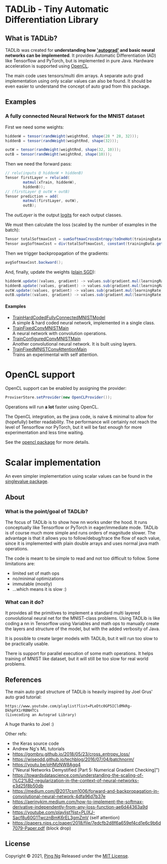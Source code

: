 TADLib - Tiny Automatic Differentiation Library
===

What is TADLib?
---
TADLib was created for **understanding how ['autograd'](https://en.wikipedia.org/wiki/Automatic_differentiation) and basic neural networks can be implemented**. It provides 
Automatic Differentiation (AD) like Tensorflow and PyTorch, but is implemented in pure Java. Hardware acceleration 
is supported using [OpenCL](https://www.khronos.org/opencl/).

The main code uses tensors/multi dim arrays. A separate auto grad implementation using only scalar values can
also be found. It should be even easier to understand the concept of auto grad from this package.

Examples
---
### A fully connected Neural Network for the MNIST dataset
First we need some weights:
```java
hiddenW = tensor(randWeight(weightRnd, shape(28 * 28, 32)));
hiddenB = tensor(randWeight(weightRnd, shape(32)));

outW = tensor(randWeight(weightRnd, shape(32, 10)));
outB = tensor(randWeight(weightRnd, shape(10)));
```
Then we need the forward pass:
```java
// relu(inputs @ hiddenW + hiddenB)
Tensor firstLayer = relu(add(
        matmul(xTrain, hiddenW),
        hiddenB));
// (firstLayer @ outW + outB)
Tensor prediction = add(
        matmul(firstLayer, outW),
        outB);
```
The _outLayer_ is the output [logits](https://stackoverflow.com/questions/34240703/what-is-logits-softmax-and-softmax-cross-entropy-with-logits)
for each output classes.

We must then calculate the loss (scaled by the number of examples in the batch):
```java
Tensor totalSoftmaxCost = sumSoftmaxCrossEntropy(toOneHot(trainingData.output, 10), prediction);
Tensor avgSoftmaxCost = div(totalSoftmaxCost, constant(trainingData.getBatchSize()));
```

Then we trigger backpropagation of the gradients:
```java
avgSoftmaxCost.backward();
```

And, finally, update the weights ([plain SGD](https://ruder.io/optimizing-gradient-descent/index.html#batchgradientdescent)):
```java
hiddenW.update((values, gradient) -> values.sub(gradient.mul(learningRate)));
hiddenB.update((values, gradient) -> values.sub(gradient.mul(learningRate)));
outW.update((values, gradient) -> values.sub(gradient.mul(learningRate)));
outB.update((values, gradient) -> values.sub(gradient.mul(learningRate)));
```

#### Examples
- [TrainHardCodedFullyConnectedMNISTModel](src/main/java/com/codeberry/tadlib/example/mnist/TrainHardCodedFullyConnectedMNISTModel.java) \
  A simple & hard coded neural network, implemented in a single class.
- [TrainFixedConvMNISTMain](src/main/java/com/codeberry/tadlib/example/mnist/TrainFixedConvMNISTMain.java) \
  A neural network with convolution operations.
- [TrainConfiguredConvMNISTMain](src/main/java/com/codeberry/tadlib/example/mnist/TrainConfiguredConvMNISTMain.java) \
  Another convolutional neural network. It is built using layers.
- [TrainFixedMNISTConvAttentionMain](src/main/java/com/codeberry/tadlib/example/mnist/TrainFixedMNISTConvAttentionMain.java) \
  Trains an experimental with self attention.

OpenCL support
===
OpenCL support can be enabled by assigning the provider:
```java
ProviserStore.setProvider(new OpenCLProvider());
```
Operations will run **a lot** faster using OpenCL.

The OpenCL integration, as the java code, is naive & minimal to allow for (hopefully) better readability.
The performance will certainly not reach the level of Tensorflow nor PyTorch,
but it will be fast enough for more experimentation and less time waiting.

See the [opencl package](src/main/java/com/codeberry/tadlib/provider/opencl/README.md) for more details.

Scalar implementation
===
An even simpler implementation using scalar values can be found in the [singlevalue package](src/main/java/com/codeberry/tadlib/singlevalue/README.md).

About
---
### What is the point/goal of TADLib?
The focus of TADLib is to show how nn works under the hood. It runs conceptually like
Tensorflow or PyTorch in eager/immediate mode. TADLib is of course much more simple and 
runs orders of magnitude slower. The advantage is that it allows you to follow/debug/trace
the flow of each value, since it is implemented with plain double arrays and uses
normal java math operations.

The code is meant to be simple to read and not too difficult to follow. Some limitations are:
- limited set of math ops
- no/minimal optimizations
- immutable (mostly)
- ...which means it is slow :)

### What can it do?
It provides all the primitives to implement a standard multi layered convolutional neural net
for the MNIST-class problems. Using TADLib is like coding a nn in Tensorflow using Variables and
math ops to manually create the layers and structure of the model, but with the added verbosity of Java.

It is possible to create larger models with TADLib, but it will run too slow to be practically usable.

There is support for parallel execution of some math operations. It helps training of MNIST like
dataset, but it will still be too slow for real world problems.

References
---
The main auto grad structure of TADLib is heavily inspired by Joel Grus' auto grad tutorial:

    https://www.youtube.com/playlist?list=PLeDtc0GP5ICldMkRg-DkhpFX1rRBNHTCs
    (Livecoding an Autograd Library)

A huge thanks to Joel :)

Other refs:
- the Keras source code
- Andrew Ng's ML tutorials
- https://gombru.github.io/2018/05/23/cross_entropy_loss/
- https://wiseodd.github.io/techblog/2016/07/04/batchnorm/
- https://youtu.be/pHMzNW8Agq4 \
  ("Neural Networks Demystified \[Part 5: Numerical Gradient Checking]")
- https://towardsdatascience.com/understanding-the-scaling-of-l%C2%B2-regularization-in-the-context-of-neural-networks-e3d25f8b50db
- https://medium.com/@2017csm1006/forward-and-backpropagation-in-convolutional-neural-network-4dfa96d7b37e
- https://aerinykim.medium.com/how-to-implement-the-softmax-derivative-independently-from-any-loss-function-ae6d44363a9d
- https://youtube.com/playlist?list=PLIXJ-Sacf8u60G1TwcznBmK6rEL3gmZmV
  (self attention)
- https://papers.nips.cc/paper/2018/file/7edcfb2d8f6a659ef4cd1e6c9b6d7079-Paper.pdf
  (block drop)
  
License
---
Copyright © 2021, [Ping Ng](https://github.com/pingng)
Released under the [MIT License](LICENSE.txt).